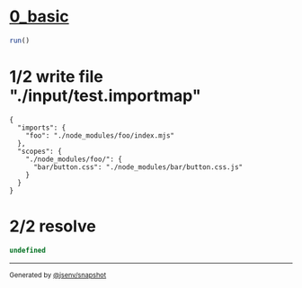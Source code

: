 # [0_basic](../../file_override_scope.test.mjs#L26)

```js
run()
```

# 1/2 write file "./input/test.importmap"

```importmap
{
  "imports": {
    "foo": "./node_modules/foo/index.mjs"
  },
  "scopes": {
    "./node_modules/foo/": {
      "bar/button.css": "./node_modules/bar/button.css.js"
    }
  }
}
```

# 2/2 resolve

```js
undefined
```

---

<sub>
  Generated by <a href="https://github.com/jsenv/core/tree/main/packages/independent/snapshot">@jsenv/snapshot</a>
</sub>

